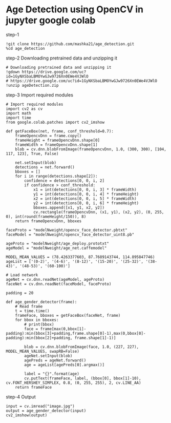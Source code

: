 # Age Detection using OpenCV in jupyter google colab

step-1  

    !git clone https://github.com/mashka21/age_detection.git
    %cd age_detection

step-2  Downloading pretrained data and unzipping it

    # Downloading pretrained data and unzipping it
    !gdown https://drive.google.com/uc?id=1GyNXSbaLBMOYwGJw9726Xn0EWe4VJWlO
    # https://drive.google.com/uc?id=1GyNXSbaLBMOYwGJw9726Xn0EWe4VJWlO
    !unzip ageDetection.zip
    
step-3  Import required modules

    # Import required modules
    import cv2 as cv
    import math
    import time
    from google.colab.patches import cv2_imshow

    def getFaceBox(net, frame, conf_threshold=0.7):
        frameOpencvDnn = frame.copy()
        frameHeight = frameOpencvDnn.shape[0]
        frameWidth = frameOpencvDnn.shape[1]
        blob = cv.dnn.blobFromImage(frameOpencvDnn, 1.0, (300, 300), [104, 117, 123], True, False)

        net.setInput(blob)
        detections = net.forward()
        bboxes = []
        for i in range(detections.shape[2]):
            confidence = detections[0, 0, i, 2]
            if confidence > conf_threshold:
                x1 = int(detections[0, 0, i, 3] * frameWidth)
                y1 = int(detections[0, 0, i, 4] * frameHeight)
                x2 = int(detections[0, 0, i, 5] * frameWidth)
                y2 = int(detections[0, 0, i, 6] * frameHeight)
                bboxes.append([x1, y1, x2, y2])
                cv.rectangle(frameOpencvDnn, (x1, y1), (x2, y2), (0, 255, 0), int(round(frameHeight/150)), 8)
        return frameOpencvDnn, bboxes

    faceProto = "modelNweight/opencv_face_detector.pbtxt"
    faceModel = "modelNweight/opencv_face_detector_uint8.pb"

    ageProto = "modelNweight/age_deploy.prototxt"
    ageModel = "modelNweight/age_net.caffemodel"

    MODEL_MEAN_VALUES = (78.4263377603, 87.7689143744, 114.895847746)
    ageList = ['(0-2)', '(4-6)', '(8-12)', '(15-20)', '(25-32)', '(38-43)', '(48-53)', '(60-100)']

    # Load network
    ageNet = cv.dnn.readNet(ageModel, ageProto)
    faceNet = cv.dnn.readNet(faceModel, faceProto)

    padding = 20

    def age_gender_detector(frame):
        # Read frame
        t = time.time()
        frameFace, bboxes = getFaceBox(faceNet, frame)
        for bbox in bboxes:
            # print(bbox)
            face = frame[max(0,bbox[1]-padding):min(bbox[3]+padding,frame.shape[0]-1),max(0,bbox[0]-padding):min(bbox[2]+padding, frame.shape[1]-1)]

            blob = cv.dnn.blobFromImage(face, 1.0, (227, 227), MODEL_MEAN_VALUES, swapRB=False)
            ageNet.setInput(blob)
            agePreds = ageNet.forward()
            age = ageList[agePreds[0].argmax()]

            label = "{}".format(age)
            cv.putText(frameFace, label, (bbox[0], bbox[1]-10), cv.FONT_HERSHEY_SIMPLEX, 0.8, (0, 255, 255), 2, cv.LINE_AA)
        return frameFace
        
        
step-4 Output

    input = cv.imread("image.jpg")
    output = age_gender_detector(input)
    cv2_imshow(output)

